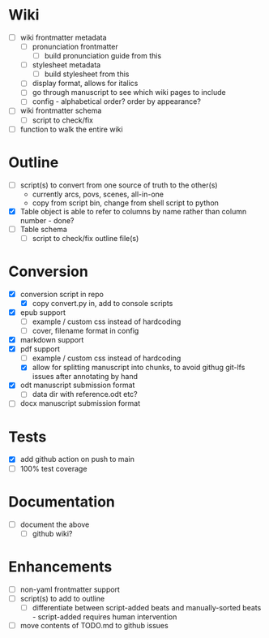 # Wiki
- [ ] wiki frontmatter metadata
  - [ ] pronunciation frontmatter
    - [ ] build pronunciation guide from this
  - [ ] stylesheet metadata
    - [ ] build stylesheet from this
  - [ ] display format, allows for italics
  - [ ] go through manuscript to see which wiki pages to include
  - [ ] config - alphabetical order? order by appearance?
- [ ] wiki frontmatter schema
  - [ ] script to check/fix
- [ ] function to walk the entire wiki

# Outline
- [ ] script(s) to convert from one source of truth to the other(s)
  - currently arcs, povs, scenes, all-in-one
  - copy from script bin, change from shell script to python
- [x] Table object is able to refer to columns by name rather than column number - done?
- [ ] Table schema
  - [ ] script to check/fix outline file(s)

# Conversion
- [x] conversion script in repo
  - [x] copy convert.py in, add to console scripts
- [x] epub support
  - [ ] example / custom css instead of hardcoding
  - [ ] cover, filename format in config
- [x] markdown support
- [x] pdf support
  - [ ] example / custom css instead of hardcoding
  - [x] allow for splitting manuscript into chunks, to avoid githug git-lfs issues after annotating by hand
- [x] odt manuscript submission format
  - [ ] data dir with reference.odt etc?
- [ ] docx manuscript submission format

# Tests
- [x] add github action on push to main
- [ ] 100% test coverage

# Documentation
- [ ] document the above
  - [ ] github wiki?

# Enhancements
- [ ] non-yaml frontmatter support
- [ ] script(s) to add to outline
  - [ ] differentiate between script-added beats and manually-sorted beats - script-added requires human intervention
- [ ] move contents of TODO.md to github issues
